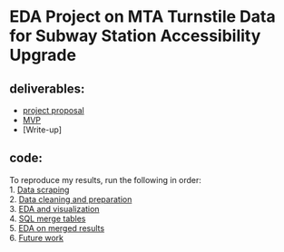 # EDA Project on MTA Turnstile Data for Subway Station Accessibility Upgrade

## deliverables:
- [project proposal](project_proposal.md)
- [MVP](MVP.md)
- [Write-up]

## code:
To reproduce my results, run the following in order:\
    1. [Data scraping](1_data_scraper.ipynb)\
    2. [Data cleaning and preparation](2_data_cleaning_n_prep.ipynb)\
    3. [EDA and visualization](3_EDA_data_vis.ipynb)\
    4. [SQL merge tables](4_mta_merged.sql)\
    5. [EDA on merged results](5_merge_ADA_Analysis.ipynb)\
    6. [Future work](6_Future_work.ipynb)


